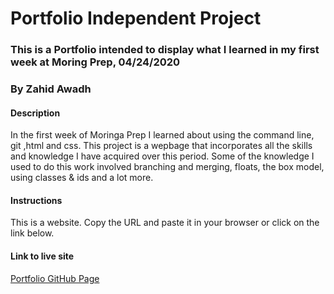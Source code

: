 # Portfolio Independent Project
### This is a Portfolio intended to display what I learned in my first week at Moring Prep, 04/24/2020
### By Zahid Awadh
#### Description
In the first week of Moringa Prep I learned about using the command line, git ,html and css. This project is a wepbage that incorporates all the skills and knowledge I have acquired over this period. Some of the knowledge I used to do this work involved branching and merging, floats, the box model, using classes & ids and a lot more.
#### Instructions
This is a website. Copy the URL and paste it in your browser or click on the link below.
#### Link to live site
[Portfolio GitHub Page](https://davidntwakeup.github.io/IP-Week-1/)
